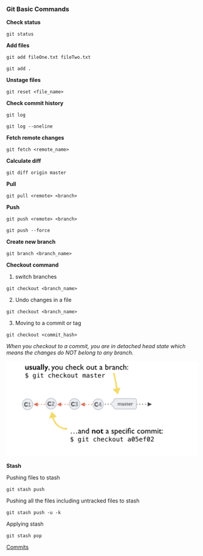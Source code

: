 ### Git Basic Commands

**Check status**

```shell
git status
```

**Add files**

```shell
git add fileOne.txt fileTwo.txt
```

```shell
git add .
```

**Unstage files**

```shell
git reset <file_name>
```

**Check commit history**

```shell
git log
```

```shell
git log --oneline
```

**Fetch remote changes**

```shell
git fetch <remote_name>
```

**Calculate diff**

```shell
git diff origin master
```

**Pull**

```shell
git pull <remote> <branch>
```

**Push**

```shell
git push <remote> <branch>
```

```shell
git push --force
```

**Create new branch**

```shell
git branch <branch_name>
```

**Checkout command**

1. switch branches

```shell
git checkout <branch_name>
```

2. Undo changes in a file

```shell
git checkout <branch_name>
```

3. Moving to a commit or tag

```shell
git checkout <commit_hash>
```

_When you checkout to a commit, you are in detached head state which means the changes do NOT belong to any branch._

![alt text](../images/image-11.png)

**Stash**

Pushing files to stash

```shell
git stash push
```

Pushing all the files including untracked files to stash

```shell
git stash push -u -k
```

Applying stash

```shell
git stash pop
```

[Commits](commits.md)

